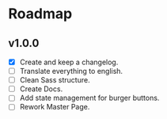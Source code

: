 # Roadmap

## v1.0.0

-   [x] Create and keep a changelog.
-   [ ] Translate everything to english.
-   [ ] Clean Sass structure.
-   [ ] Create Docs.
-   [ ] Add state management for burger buttons.
-   [ ] Rework Master Page.
